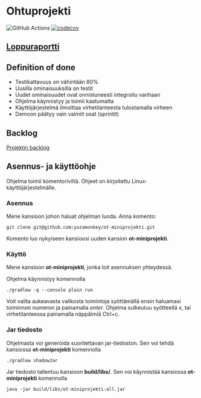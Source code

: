# Ohtuprojekti
![GitHub Actions](https://github.com/yuzamonkey/ot-miniprojekti/actions/workflows/gradle.yml/badge.svg)
[![codecov](https://codecov.io/gh/yuzamonkey/ot-miniprojekti/branch/main/graph/badge.svg?token=FzoGfVPtB8)](https://codecov.io/gh/yuzamonkey/ot-miniprojekti)

## [Loppuraportti](https://github.com/yuzamonkey/ot-miniprojekti/blob/main/RAPORTTI.md)

## Definition of done
- Testikattavuus on vähintään 80%
- Uusilla ominaisuuksilla on testit
- Uudet ominaisuudet ovat onnistuneesti integroitu vanhaan
- Ohjelma käynnistyy ja toimii kaatumatta
- Käyttöjärjestelmä ilmoittaa virhetilanteesta tulostamalla virheen
- Demoon päätyy vain valmiit osat (sprintit)

## Backlog
[Projektin backlog](https://docs.google.com/spreadsheets/d/1_9Cdh7jeI5BNhq2ehOIAos2kMRqyZfJPkbvNDel6HRg/edit#gid=0)

## Asennus- ja käyttöohje
Ohjelma toimii komentoriviltä. Ohjeet on kirjoitettu Linux-käyttöjärjestelmälle. 

### Asennus
Mene kansioon johon haluat ohjelman luoda. 
Anna komento:
```
git clone git@github.com:yuzamonkey/ot-miniprojekti.git
```
Komento luo nykyiseen kansioosi uuden kansion **ot-miniprojekti**.

### Käyttö
Mene kansioon **ot-miniprojekti**, jonka loit asennuksen yhteydessä. 

Ohjelma käynnistyy komennolla
```
./gradlew -q --console plain run
```
Voit valita aukeavasta valikosta toimintoja syöttämällä ensin haluamasi toiminnon numeron ja painamalla *enter*. Ohjelma sulkeutuu syötteellä *x*, tai  virhetilanteessa painamalla näppäimiä Ctrl+c.

### Jar tiedosto

Ohjelmasta voi generoida suoritettavan jar-tiedoston. Sen voi tehdä kansiossa **ot-miniprojekti** komennolla
```
./gradlew shadowJar
```

Jar tiedosto tallentuu kansioon **build/libs/**. Sen voi käynnistää kansiossa **ot-miniprojekti** komennolla
```
java -jar build/libs/ot-miniprojekti-all.jar
```




